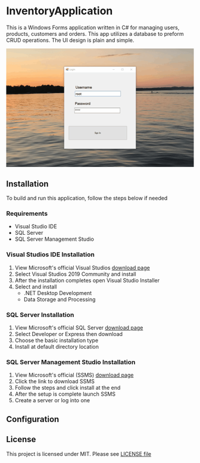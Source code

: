 # InventoryApplication

This is a Windows Forms application written in C# for managing users, products, customers and orders. This app utilizes a database to preform CRUD operations. The UI design is plain and simple.

![Inv-APp](resources/inv-app.gif)

## Installation
To build and run this application, follow the steps below if needed

### Requirements
* Visual Studio IDE
* SQL Server
* SQL Server Management Studio

### Visual Studios IDE Installation
1. View Microsoft's official Visual Studios [download page](https://visualstudio.microsoft.com/downloads/)
2. Select Visual Studios 2019 Community and install
3. After the installation completes open Visual Studio Installer
4. Select and install 
    * .NET Desktop Development
    * Data Storage and Processing
    
### SQL Server Installation
1. View Microsoft's official SQL Server [download page](https://www.microsoft.com/en-us/sql-server/sql-server-downloads)
2. Select Developer or Express then download
3. Choose the basic installation type
4. Install at default directory location

### SQL Server Management Studio Installation
1. View Microsoft's official (SSMS) [download page](https://docs.microsoft.com/en-us/sql/ssms/download-sql-server-management-studio-ssms?view=sql-server-ver15)
2. Click the link to download SSMS
3. Follow the steps and click install at the end
4. After the setup is complete launch SSMS
5. Create a server or log into one

 ## Configuration
 
 

## License
This project is licensed under MIT. Please see [LICENSE file](https://github.com/nate51315/InventoryApplication/blob/master/LICENSE)

